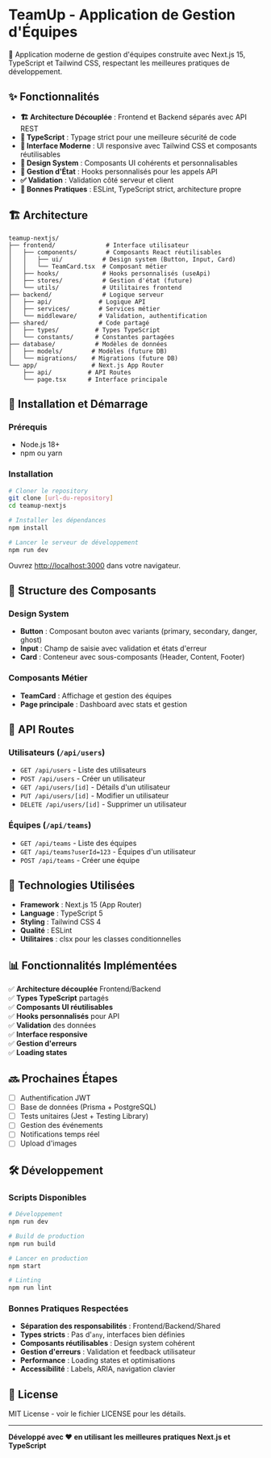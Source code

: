 # TeamUp - Application de Gestion d'Équipes

🚀 Application moderne de gestion d'équipes construite avec Next.js 15, TypeScript et Tailwind CSS, respectant les meilleures pratiques de développement.

## ✨ Fonctionnalités

- **🏗️ Architecture Découplée** : Frontend et Backend séparés avec API REST
- **🔷 TypeScript** : Typage strict pour une meilleure sécurité de code
- **🎨 Interface Moderne** : UI responsive avec Tailwind CSS et composants réutilisables
- **📱 Design System** : Composants UI cohérents et personnalisables
- **🔄 Gestion d'État** : Hooks personnalisés pour les appels API
- **✅ Validation** : Validation côté serveur et client
- **🧪 Bonnes Pratiques** : ESLint, TypeScript strict, architecture propre

## 🏗️ Architecture

```
teamup-nextjs/
├── frontend/              # Interface utilisateur
│   ├── components/        # Composants React réutilisables
│   │   ├── ui/           # Design system (Button, Input, Card)
│   │   └── TeamCard.tsx  # Composant métier
│   ├── hooks/            # Hooks personnalisés (useApi)
│   ├── stores/           # Gestion d'état (future)
│   └── utils/            # Utilitaires frontend
├── backend/              # Logique serveur
│   ├── api/             # Logique API
│   ├── services/        # Services métier
│   └── middleware/      # Validation, authentification
├── shared/              # Code partagé
│   ├── types/          # Types TypeScript
│   └── constants/      # Constantes partagées
├── database/           # Modèles de données
│   ├── models/        # Modèles (future DB)
│   └── migrations/    # Migrations (future DB)
└── app/               # Next.js App Router
    ├── api/          # API Routes
    └── page.tsx      # Interface principale
```

## 🚀 Installation et Démarrage

### Prérequis
- Node.js 18+ 
- npm ou yarn

### Installation

```bash
# Cloner le repository
git clone [url-du-repository]
cd teamup-nextjs

# Installer les dépendances
npm install

# Lancer le serveur de développement
npm run dev
```

Ouvrez [http://localhost:3000](http://localhost:3000) dans votre navigateur.

## 📁 Structure des Composants

### Design System
- **Button** : Composant bouton avec variants (primary, secondary, danger, ghost)
- **Input** : Champ de saisie avec validation et états d'erreur
- **Card** : Conteneur avec sous-composants (Header, Content, Footer)

### Composants Métier
- **TeamCard** : Affichage et gestion des équipes
- **Page principale** : Dashboard avec stats et gestion

## 🔌 API Routes

### Utilisateurs (`/api/users`)
- `GET /api/users` - Liste des utilisateurs
- `POST /api/users` - Créer un utilisateur
- `GET /api/users/[id]` - Détails d'un utilisateur
- `PUT /api/users/[id]` - Modifier un utilisateur
- `DELETE /api/users/[id]` - Supprimer un utilisateur

### Équipes (`/api/teams`)
- `GET /api/teams` - Liste des équipes
- `GET /api/teams?userId=123` - Équipes d'un utilisateur
- `POST /api/teams` - Créer une équipe

## 🧪 Technologies Utilisées

- **Framework** : Next.js 15 (App Router)
- **Language** : TypeScript 5
- **Styling** : Tailwind CSS 4
- **Qualité** : ESLint
- **Utilitaires** : clsx pour les classes conditionnelles

## 📊 Fonctionnalités Implémentées

✅ **Architecture découplée** Frontend/Backend  
✅ **Types TypeScript** partagés  
✅ **Composants UI réutilisables**  
✅ **Hooks personnalisés** pour API  
✅ **Validation** des données  
✅ **Interface responsive**  
✅ **Gestion d'erreurs**  
✅ **Loading states**  

## 🔜 Prochaines Étapes

- [ ] Authentification JWT
- [ ] Base de données (Prisma + PostgreSQL)
- [ ] Tests unitaires (Jest + Testing Library)
- [ ] Gestion des événements
- [ ] Notifications temps réel
- [ ] Upload d'images

## 🛠️ Développement

### Scripts Disponibles

```bash
# Développement
npm run dev

# Build de production
npm run build

# Lancer en production
npm start

# Linting
npm run lint
```

### Bonnes Pratiques Respectées

- **Séparation des responsabilités** : Frontend/Backend/Shared
- **Types stricts** : Pas d'`any`, interfaces bien définies
- **Composants réutilisables** : Design system cohérent
- **Gestion d'erreurs** : Validation et feedback utilisateur
- **Performance** : Loading states et optimisations
- **Accessibilité** : Labels, ARIA, navigation clavier

## 📄 License

MIT License - voir le fichier LICENSE pour les détails.

---

**Développé avec ❤️ en utilisant les meilleures pratiques Next.js et TypeScript**

